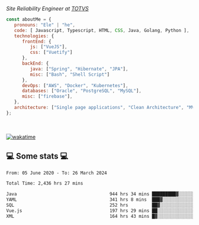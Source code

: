 <p><em>Site Reliability Engineer at <a href="https://www.totvs.com/">TOTVS</a></br>
</em></p>


```javascript
const aboutMe = {
   pronouns: "Ele" | "he",
   code: [ Javascript, Typescript, HTML, CSS, Java, Golang, Python ],
   technologies: {
      frontEnd: {
         js: ["VueJS"],
         css: ["Vuetify"]
      },
      backEnd: {
         java: ["Spring", "Hibernate", "JPA"],
         misc: ["Bash", "Shell Script"]
      },
      devOps: ["AWS", "Docker", "Kubernetes"],
      databases: ["Oracle", "PostgreSQL", "MySQL"],
      misc: ["firebase"],
   },
   architecture: ["Single page applications", "Clean Architecture", "MVC", "Microservices"],
};
```
</br></br>
[![wakatime](https://wakatime.com/badge/user/a3a8ed06-d304-4d6b-bc86-4adc418cdea7.svg)](https://wakatime.com/@a3a8ed06-d304-4d6b-bc86-4adc418cdea7)
<h2>💻 Some stats 💻</h2>

<!--START_SECTION:waka-->

```txt
From: 05 June 2020 - To: 26 March 2024

Total Time: 2,436 hrs 27 mins

Java                                   944 hrs 34 mins █████████▓░░░░░░░░░░░░░░░   38.77 %
YAML                                   341 hrs 8 mins  ███▓░░░░░░░░░░░░░░░░░░░░░   14.00 %
SQL                                    252 hrs         ██▓░░░░░░░░░░░░░░░░░░░░░░   10.34 %
Vue.js                                 197 hrs 29 mins ██░░░░░░░░░░░░░░░░░░░░░░░   08.11 %
XML                                    164 hrs 43 mins █▓░░░░░░░░░░░░░░░░░░░░░░░   06.76 %
```

<!--END_SECTION:waka-->
